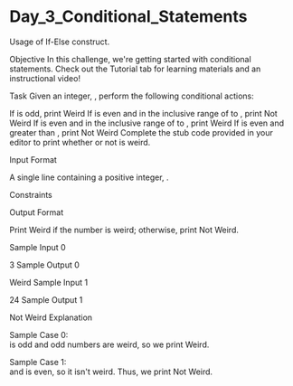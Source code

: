 # Day_3_Conditional_Statements
Usage of If-Else construct.

Objective 
In this challenge, we're getting started with conditional statements. Check out the Tutorial tab for learning materials and an instructional video!

Task 
Given an integer, , perform the following conditional actions:

If  is odd, print Weird
If  is even and in the inclusive range of  to , print Not Weird
If  is even and in the inclusive range of  to , print Weird
If  is even and greater than , print Not Weird
Complete the stub code provided in your editor to print whether or not  is weird.

Input Format

A single line containing a positive integer, .

Constraints

Output Format

Print Weird if the number is weird; otherwise, print Not Weird.

Sample Input 0

3
Sample Output 0

Weird
Sample Input 1

24
Sample Output 1

Not Weird
Explanation

Sample Case 0:  
 is odd and odd numbers are weird, so we print Weird.

Sample Case 1:  
 and  is even, so it isn't weird. Thus, we print Not Weird.



